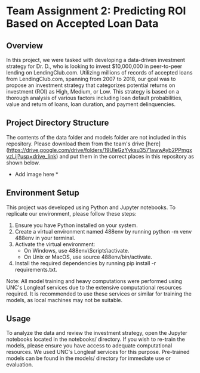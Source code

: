 # Team Assignment 2: Predicting ROI Based on Accepted Loan Data

## Overview
In this project, we were tasked with developing a data-driven investment strategy for Dr. D., who is looking to invest $10,000,000 in peer-to-peer lending on LendingClub.com. Utilizing millions of records of accepted loans from LendingClub.com, spanning from 2007 to 2018, our goal was to propose an investment strategy that categorizes potential returns on investment (ROI) as High, Medium, or Low. This strategy is based on a thorough analysis of various factors including loan default probabilities, value and return of loans, loan duration, and payment delinquencies.

## Project Directory Structure
The contents of the data folder and models folder are not included in this repository. Please download them from the team's drive [here] (https://drive.google.com/drive/folders/19UleGzYyksu3571awwAyb2PPmgxvzLij?usp=drive_link) and put them in the correct places in this repository as shown below. 
* Add image here *

## Environment Setup
This project was developed using Python and Jupyter notebooks. To replicate our environment, please follow these steps:

1. Ensure you have Python installed on your system.
2. Create a virtual environment named 488env by running python -m venv 488env in your terminal.
3. Activate the virtual environment:
    - On Windows, use 488env\Scripts\activate.
    - On Unix or MacOS, use source 488env/bin/activate.
4. Install the required dependencies by running pip install -r requirements.txt.

Note: All model training and heavy computations were performed using UNC's Longleaf services due to the extensive computational resources required. It is recommended to use these services or similar for training the models, as local machines may not be suitable.

## Usage
To analyze the data and review the investment strategy, open the Jupyter notebooks located in the notebooks/ directory.
If you wish to re-train the models, please ensure you have access to adequate computational resources. We used UNC's Longleaf services for this purpose. Pre-trained models can be found in the models/ directory for immediate use or evaluation.


